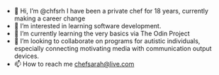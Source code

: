 - 👋 Hi, I’m @chfsrh I have been a private chef for 18 years, currently making a career change
- 👀 I’m interested in learning software development.
- 🌱 I’m currently learning the very basics via The Odin Project
- 💞️ I’m looking to collaborate on programs for autistic individuals, especially connecting motivating media with communication output devices.
- 📫 How to reach me chefsarah@live.com


